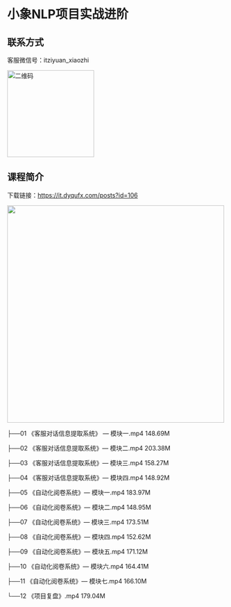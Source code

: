 # 小象NLP项目实战进阶

## 联系方式

客服微信号：itziyuan_xiaozhi

<img src="https://ziyuanyun.oss-cn-guangzhou.aliyuncs.com/common/20240614073449/666b82192834a.jpg" width="200" height="200" alt="二维码">

## 课程简介

下载链接：https://it.dyqufx.com/posts?id=106

<img src="https://ziyuanyun.oss-cn-guangzhou.aliyuncs.com/yun/20240515151610/6644613a10eb4.jpg" width="500" alt="">

  

 ├──01 《客服对话信息提取系统》 — 模块一.mp4 148.69M

 ├──02 《客服对话信息提取系统》— 模块二.mp4 203.38M

 ├──03 《客服对话信息提取系统》— 模块三.mp4 158.27M

 ├──04 《客服对话信息提取系统》— 模块四.mp4 148.92M

 ├──05 《自动化阅卷系统》— 模块一.mp4 183.97M

 ├──06 《自动化阅卷系统》— 模块二.mp4 148.95M

 ├──07 《自动化阅卷系统》— 模块三.mp4 173.51M

 ├──08 《自动化阅卷系统》— 模块四.mp4 152.62M

 ├──09 《自动化阅卷系统》— 模块五.mp4 171.12M

 ├──10 《自动化阅卷系统》— 模块六.mp4 164.41M

 ├──11 《自动化阅卷系统》— 模块七.mp4 166.10M

 └──12 《项目复盘》.mp4 179.04M

  